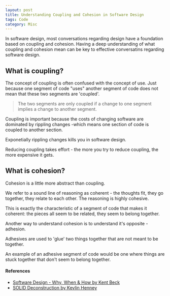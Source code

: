 ```yaml
---
layout: post
title: Understanding Coupling and Cohesion in Software Design
tags: Code 
category: Misc
---
```


In software design, most conversations regarding design have a foundation based on coupling and cohesion. Having a deep understanding of what coupling and cohesion mean can be key to effective conversatins regarding software design.

## What is coupling?

The concept of coupling is often confused with the concept of use. Just because one segment of code "uses" another segment of code does not mean that these two segments are 'coupled'.

> The two segments are only coupled if a change to one segment implies a change to another segment. 

Coupling is important because the costs of changing software are dominated by rippling changes -which means one section of code is coupled to another section.

Exponetially rippling changes kills you in software design. 

Reducing coupling takes effort - the more you try to reduce coupling, the more expensive it gets. 

## What is cohesion?

Cohesion is a little more abstract than coupling. 

We refer to a sound line of reasoning as coherent - the thoughts fit, they go together, they relate to each other. The reasoning is highly cohesive.

This is exactly the characteristic of a segment of code that makes it coherent: the pieces all seem to be related, they seem to belong together.

Another way to understand cohesion is to understand it's opposite - adhesion. 

Adhesives are used to 'glue' two things together that are not meant to be together. 

An example of an adhesive segment of code would be one where things are stuck together that don't seem to belong together. 


#### References

- [Software Design - Why, When & How by Kent Beck](http://blog.markpearl.co.za/Software-Design-Why-When-How)  
- [SOLID Deconstruction by Kevlin Henney](http://blog.markpearl.co.za/SOLID-Deconstruction)  
